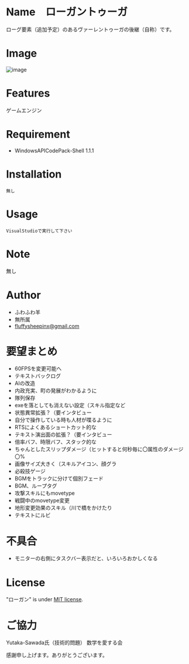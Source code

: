 # Name　ローガントゥーガ
  
  ローグ要素（追加予定）のあるヴァーレントゥーガの後継（自称）です。
  
# Image
 
 ![image](https://github.com/fluffySheepInX/WPF_Successor_001_to_Vahren/blob/master003/WPF_Successor_001_to_Vahren/001_Warehouse/001_DefaultGame/001_SystemImage/image_game.PNG)
 
# Features
 
 ゲームエンジン
 
# Requirement
  
* WindowsAPICodePack-Shell 1.1.1
 
# Installation
  
```
無し
```
 
# Usage
 
```
VisualStudioで実行して下さい
```
 
# Note
 
 無し
 
# Author
 
* ふわふわ羊
* 無所属
* fluffysheepinx@gmail.com

 
# 要望まとめ
 
* 60FPSを変更可能へ
* テキストバックログ
* AIの改造
* 内政充実、町の発展がわかるように
* 隊列保存
* exeを落としても消えない設定（スキル指定など
* 状態異常拡張？（要インタビュー
* 自分で操作している時も人材が喋るように
* RTSによくあるショートカット的な
* テキスト演出面の拡張？（要インタビュー
* 倍率バフ、時限バフ、スタック的な
* ちゃんとしたスリップダメージ（ヒットすると何秒毎に〇属性のダメージ〇%
* 画像サイズ大きく（スキルアイコン、顔グラ
* 必殺技ゲージ
* BGMをトラックに分けて個別フェード
* BGM、ループタグ
* 攻撃スキルにもmovetype
* 戦闘中のmovetype変更
* 地形変更効果のスキル（川で橋をかけたり
* テキストにルビ
 
# 不具合

* モニターの右側にタスクバー表示だと、いろいろおかしくなる

# License 
"ローガン" is under [MIT license](https://en.wikipedia.org/wiki/MIT_License).

# ご協力
Yutaka-Sawada氏（技術的問題）
数学を愛する会

感謝申し上げます。ありがとうございます。
